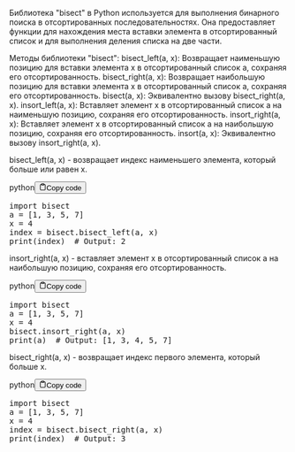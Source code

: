 <p>Библиотека "bisect" в Python используется для выполнения бинарного поиска в отсортированных последовательностях.
Она предоставляет функции для нахождения места вставки элемента в отсортированный список и для выполнения деления списка на две части.</p>
<p>Методы библиотеки "bisect":
bisect_left(a, x): Возвращает наименьшую позицию для вставки элемента x в отсортированный список а, сохраняя его отсортированность.
bisect_right(a, x): Возвращает наибольшую позицию для вставки элемента x в отсортированный список а, сохраняя его отсортированность.
bisect(a, x): Эквивалентно вызову bisect_right(a, x).
insort_left(a, x): Вставляет элемент x в отсортированный список a на наименьшую позицию, сохраняя его отсортированность.
insort_right(a, x): Вставляет элемент x в отсортированный список a на наибольшую позицию, сохраняя его отсортированность.
insort(a, x): Эквивалентно вызову insort_right(a, x).</p>
<p>bisect_left(a, x) - возвращает индекс наименьшего элемента, который больше или равен x.</p>
<div class="code-element"><div class="lang-line"><text>python</text><button class="copy-button" id="code223b" onclick="copyCode(code223, code223b)"><svg stroke="currentColor" fill="none" stroke-width="2" viewBox="0 0 24 24" stroke-linecap="round" stroke-linejoin="round" class="h-4 w-4" height="1em" width="1em" xmlns="http://www.w3.org/2000/svg"><path d="M16 4h2a2 2 0 0 1 2 2v14a2 2 0 0 1-2 2H6a2 2 0 0 1-2-2V6a2 2 0 0 1 2-2h2"></path><rect x="8" y="2" width="8" height="4" rx="1" ry="1"></rect></svg><text>Copy code</text></button></div><div class="code" id="code223"><div class="highlight"><pre><span></span><span class="kn">import</span> <span class="nn">bisect</span>
<span class="n">a</span> <span class="o">=</span> <span class="p">[</span><span class="mi">1</span><span class="p">,</span> <span class="mi">3</span><span class="p">,</span> <span class="mi">5</span><span class="p">,</span> <span class="mi">7</span><span class="p">]</span>
<span class="n">x</span> <span class="o">=</span> <span class="mi">4</span>
<span class="n">index</span> <span class="o">=</span> <span class="n">bisect</span><span class="o">.</span><span class="n">bisect_left</span><span class="p">(</span><span class="n">a</span><span class="p">,</span> <span class="n">x</span><span class="p">)</span>
<span class="nb">print</span><span class="p">(</span><span class="n">index</span><span class="p">)</span>  <span class="c1"># Output: 2</span>
</pre></div></div></div>

<p>insort_right(a, x) - вставляет элемент x в отсортированный список a на наибольшую позицию, сохраняя его отсортированность.</p>
<div class="code-element"><div class="lang-line"><text>python</text><button class="copy-button" id="code224b" onclick="copyCode(code224, code224b)"><svg stroke="currentColor" fill="none" stroke-width="2" viewBox="0 0 24 24" stroke-linecap="round" stroke-linejoin="round" class="h-4 w-4" height="1em" width="1em" xmlns="http://www.w3.org/2000/svg"><path d="M16 4h2a2 2 0 0 1 2 2v14a2 2 0 0 1-2 2H6a2 2 0 0 1-2-2V6a2 2 0 0 1 2-2h2"></path><rect x="8" y="2" width="8" height="4" rx="1" ry="1"></rect></svg><text>Copy code</text></button></div><div class="code" id="code224"><div class="highlight"><pre><span></span><span class="kn">import</span> <span class="nn">bisect</span>
<span class="n">a</span> <span class="o">=</span> <span class="p">[</span><span class="mi">1</span><span class="p">,</span> <span class="mi">3</span><span class="p">,</span> <span class="mi">5</span><span class="p">,</span> <span class="mi">7</span><span class="p">]</span>
<span class="n">x</span> <span class="o">=</span> <span class="mi">4</span>
<span class="n">bisect</span><span class="o">.</span><span class="n">insort_right</span><span class="p">(</span><span class="n">a</span><span class="p">,</span> <span class="n">x</span><span class="p">)</span>
<span class="nb">print</span><span class="p">(</span><span class="n">a</span><span class="p">)</span>  <span class="c1"># Output: [1, 3, 4, 5, 7]</span>
</pre></div></div></div>

<p>bisect_right(a, x) - возвращает индекс первого элемента, который больше x.</p>
<div class="code-element"><div class="lang-line"><text>python</text><button class="copy-button" id="code225b" onclick="copyCode(code225, code225b)"><svg stroke="currentColor" fill="none" stroke-width="2" viewBox="0 0 24 24" stroke-linecap="round" stroke-linejoin="round" class="h-4 w-4" height="1em" width="1em" xmlns="http://www.w3.org/2000/svg"><path d="M16 4h2a2 2 0 0 1 2 2v14a2 2 0 0 1-2 2H6a2 2 0 0 1-2-2V6a2 2 0 0 1 2-2h2"></path><rect x="8" y="2" width="8" height="4" rx="1" ry="1"></rect></svg><text>Copy code</text></button></div><div class="code" id="code225"><div class="highlight"><pre><span></span><span class="kn">import</span> <span class="nn">bisect</span>
<span class="n">a</span> <span class="o">=</span> <span class="p">[</span><span class="mi">1</span><span class="p">,</span> <span class="mi">3</span><span class="p">,</span> <span class="mi">5</span><span class="p">,</span> <span class="mi">7</span><span class="p">]</span>
<span class="n">x</span> <span class="o">=</span> <span class="mi">4</span>
<span class="n">index</span> <span class="o">=</span> <span class="n">bisect</span><span class="o">.</span><span class="n">bisect_right</span><span class="p">(</span><span class="n">a</span><span class="p">,</span> <span class="n">x</span><span class="p">)</span>
<span class="nb">print</span><span class="p">(</span><span class="n">index</span><span class="p">)</span>  <span class="c1"># Output: 3</span>
</pre></div></div></div>